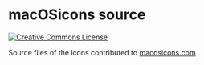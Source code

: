 # macOSicons source

[![Creative Commons License](https://mirrors.creativecommons.org/presskit/buttons/88x31/svg/by-nc-sa.svg)](http://creativecommons.org/licenses/by-nc-sa/4.0/)

Source files of the icons contributed to [macosicons.com](https://macosicons.com/u/SvenFE)
